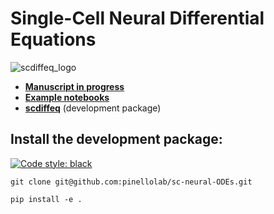 # Single-Cell Neural Differential Equations

![scdiffeq_logo](https://i.imgur.com/EOJ6W9R.png)

* <a href="https://docs.google.com/document/d/1gCAEqp0lZsxt3LqhKeaeSIIqthrAg3IKkxWXP1sOvgs/edit#">**Manuscript in progress**</a>
* <a href="https://github.com/pinellolab/sc-neural-ODEs/notebooks">**Example notebooks**</a>
* <a href="https://github.com/pinellolab/sc-neural-ODEs/scdiffeq">**scdiffeq**</a> (development package)


## Install the development package:

[![Code style: black](https://img.shields.io/badge/code%20style-black-000000.svg)](https://github.com/psf/black)

```
git clone git@github.com:pinellolab/sc-neural-ODEs.git

pip install -e .
```


